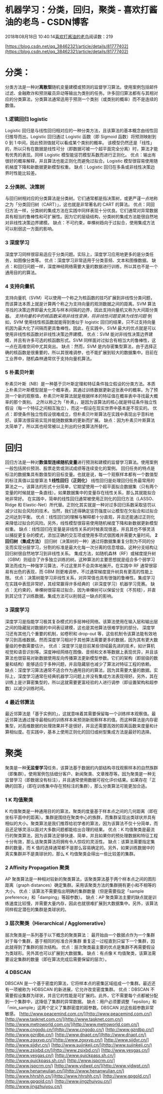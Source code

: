 
# 机器学习：分类，回归，聚类 - 喜欢打酱油的老鸟 - CSDN博客


2018年08月18日 10:40:14[喜欢打酱油的老鸟](https://me.csdn.net/weixin_42137700)阅读数：219


[https://blog.csdn.net/qq_38462321/article/details/81777402](https://blog.csdn.net/qq_38462321/article/details/81777402)

# 分类：
分类方法是一种对**离散型**随机变量建模或预测的监督学习算法。使用案例包括邮件过滤、金融欺诈和预测雇员异动等输出为类别的任务。许多回归算法都有与其相对应的分类算法，分类算法通常适用于预测一个类别（或类别的概率）而不是连续的数值。
### 1.逻辑回归 logistic
Logistic 回归是与线性回归相对应的一种分类方法，且该算法的基本概念由线性回归推导而出。Logistic 回归通过 Logistic 函数（即 Sigmoid 函数）将预测映射到 0 到 1 中间，因此预测值就可以看成某个类别的概率。
该模型仍然还是「线性」的，所以只有在数据是线性可分（即数据可被一个超平面完全分离）时，算法才能有优秀的表现。同样 Logistic 模型能惩罚模型系数而进行正则化。
优点：输出有很好的概率解释，并且算法也能正则化而避免过拟合。Logistic 模型很容易使用随机梯度下降和新数据更新模型权重。
缺点：Logistic 回归在多条或非线性决策边界时性能比较差。
### 2.分类树、决策树
与回归树相对应的分类算法是分类树。它们通常都是指决策树，或更严谨一点地称之为「分类回归树（CART）」，这也就是非常著名的 CART 的算法。
优点：同回归方法一样，分类树的集成方法在实践中同样表现十分优良。它们通常对异常数据具有相当的鲁棒性和可扩展性。因为它的层级结构，分类树的集成方法能很自然地对非线性决策边界建模。
缺点：不可约束，单棵树趋向于过拟合，使用集成方法可以削弱这一方面的影响。

### 3 深度学习
深度学习同样很容易适应于分类问题。实际上，深度学习应用地更多的是分类任务，如图像分类等。
优点：深度学习非常适用于分类音频、文本和图像数据。
缺点：和回归问题一样，深度神经网络需要大量的数据进行训练，所以其也不是一个通用目的的算法。

### 4 支持向量机
支持向量机（SVM）可以使用一个称之为核函数的技巧扩展到非线性分类问题，而该算法本质上就是计算两个称之为支持向量的观测数据之间的距离。SVM 算法寻找的决策边界即最大化其与样本间隔的边界，因此支持向量机又称为大间距分类器。
*支持向量机中的核函数采用非线性变换，将非线性问题变换为线性问题*
例如，SVM 使用线性核函数就能得到类似于 logistic 回归的结果，只不过支持向量机因为最大化了间隔而更具鲁棒性。因此，在实践中，SVM 最大的优点就是可以使用非线性核函数对非线性决策边界建模。
优点：SVM 能对非线性决策边界建模，并且有许多可选的核函数形式。SVM 同样面对过拟合有相当大的鲁棒性，这一点在高维空间中尤其突出。
缺点：然而，SVM 是内存密集型算法，由于选择正确的核函数是很重要的，所以其很难调参，也不能扩展到较大的数据集中。目前在工业界中，随机森林通常优于支持向量机算法。

### 5 朴素贝叶斯
朴素贝叶斯（NB）是一种基于贝叶斯定理和特征条件独立假设的分类方法。本质上朴素贝叶斯模型就是一个概率表，其通过训练数据更新这张表中的概率。为了预测一个新的观察值，朴素贝叶斯算法就是根据样本的特征值在概率表中寻找最大概率的那个类别。
之所以称之为「朴素」，是因为该算法的核心就是特征条件独立性假设（每一个特征之间相互独立），而这一假设在现实世界中基本是不现实的。
优点：即使条件独立性假设很难成立，但朴素贝叶斯算法在实践中表现出乎意料地好。该算法很容易实现并能随数据集的更新而扩展。
缺点：因为朴素贝叶斯算法太简单了，所以其也经常被以上列出的分类算法所替代。

# 回归
回归方法是一种对**数值型连续随机变量**进行预测和建模的监督学习算法。使用案例一般包括房价预测、股票走势或测试成绩等连续变化的案例。
回归任务的特点是标注的数据集具有数值型的目标变量。也就是说，每一个观察样本都有一个数值型的标注真值以监督算法
**1 线性回归（正则化）**
线性回归是处理回归任务最常用的算法之一。该算法的形式十分简单，它期望使用一个超平面拟合数据集（只有两个变量的时候就是一条直线）。如果数据集中的变量存在线性关系，那么其就能拟合地非常好。
在实践中，简单的线性回归通常被使用正则化的回归方法（LASSO、Ridge 和 Elastic-Net）所代替。正则化其实就是一种对过多回归系数采取惩罚以减少过拟合风险的技术。当然，我们还得确定惩罚强度以让模型在欠拟合和过拟合之间达到平衡。
优点：线性回归的理解与解释都十分直观，并且还能通过正则化来降低过拟合的风险。另外，线性模型很容易使用随机梯度下降和新数据更新模型权重。
缺点：线性回归在变量是非线性关系的时候表现很差。并且其也不够灵活以捕捉更复杂的模式，添加正确的交互项或使用多项式很困难并需要大量时间。
**2 回归树（集成方法）**
回归树（决策树的一种）通过将数据集重复分割为不同的分支而实现分层学习，分割的标准是最大化每一次分离的信息增益。这种分支结构让回归树很自然地学习到非线性关系。
集成方法，如随机森林（RF）或梯度提升树（GBM）则组合了许多独立训练的树。这种算法的主要思想就是组合多个弱学习算法而成为一种强学习算法，不过这里并不会具体地展开。在实践中 RF 通常很容易有出色的表现，而 GBM 则更难调参，不过通常梯度提升树具有更高的性能上限。
优点：决策树能学习非线性关系，对异常值也具有很强的鲁棒性。集成学习在实践中表现非常好，其经常赢得许多经典的（非深度学习）机器学习竞赛。
缺点：无约束的，单棵树很容易过拟合，因为单棵树可以保留分支（不剪枝），并直到其记住了训练数据。集成方法可以削弱这一缺点的影响。

### 3 深度学习
深度学习是指能学习极其复杂模式的多层神经网络。该算法使用在输入层和输出层之间的隐藏层对数据的中间表征建模，这也是其他算法很难学到的部分。
深度学习还有其他几个重要的机制，如卷积和 drop-out 等，这些机制令该算法能有效地学习到高维数据。然而深度学习相对于其他算法需要更多的数据，因为其有更大数量级的参数需要估计。
优点：深度学习是目前某些领域最先进的技术，如计算机视觉和语音识别等。深度神经网络在图像、音频和文本等数据上表现优异，并且该算法也很容易对新数据使用反向传播算法更新模型参数。它们的架构（即层级的数量和结构）能够适应于多种问题，并且隐藏层也减少了算法对特征工程的依赖。
缺点：深度学习算法通常不适合作为通用目的的算法，因为其需要大量的数据。实际上，深度学习通常在经典机器学习问题上并没有集成方法表现得好。另外，其在训练上是计算密集型的，所以这就需要更富经验的人进行调参（即设置架构和超参数）以减少训练时间。

### 4 最近邻算法
最近邻算法是「基于实例的」，这就意味着其需要保留每一个训练样本观察值。最近邻算法通过搜寻最相似的训练样本来预测新观察样本的值。而这种算法是内存密集型，对高维数据的处理效果并不是很好，并且还需要高效的距离函数来度量和计算相似度。在实践中，基本上使用正则化的回归或树型集成方法是最好的选择。
# 聚类
聚类是一种**无监督学习**任务，该算法基于数据的内部结构寻找观察样本的自然族群（即集群）。使用案例包括细分客户、新闻聚类、文章推荐等。因为聚类是一种无监督学习（即数据没有标注），并且通常使用数据可视化评价结果。如果存在「正确的回答」（即在训练集中存在预标注的集群），那么分类算法可能更加合适。
### 1 K 均值聚类
K 均值聚类是一种通用目的的算法，聚类的度量基于样本点之间的几何距离（即在坐标平面中的距离）。集群是围绕在聚类中心的族群，而集群呈现出类球状并具有相似的大小。聚类算法是我们推荐给初学者的算法，因为该算法不仅十分简单，而且还足够灵活以面对大多数问题都能给出合理的结果。
优点：K 均值聚类是最流行的聚类算法，因为该算法足够快速、简单，并且如果你的预处理数据和特征工程十分有效，那么该聚类算法将拥有令人惊叹的灵活性。
缺点：该算法需要指定集群的数量，而 K 值的选择通常都不是那么容易确定的。另外，如果训练数据中的真实集群并不是类球状的，那么 K 均值聚类会得出一些比较差的集群。

### 2 Affinity Propagation 聚类
AP 聚类算法是一种相对较新的聚类算法，该聚类算法基于两个样本点之间的图形距离（graph distances）确定集群。采用该聚类方法的集群拥有更小和不相等的大小。
优点：该算法不需要指出明确的集群数量（但是需要指定「sample preference」和「damping」等超参数）。
缺点：AP 聚类算法主要的缺点就是训练速度比较慢，并需要大量内存，因此也就很难扩展到大数据集中。另外，该算法同样假定潜在的集群是类球状的。

### 3 层次聚类（Hierarchical / Agglomerative）
层次聚类是一系列基于以下概念的聚类算法：
最开始由一个数据点作为一个集群
对于每个集群，基于相同的标准合并集群
重复这一过程直到只留下一个集群，因此就得到了集群的层次结构。
优点：层次聚类最主要的优点是集群不再需要假设为类球形。另外其也可以扩展到大数据集。
缺点：有点像 K 均值聚类，该算法需要设定集群的数量（即在算法完成后需要保留的层次）。

### 4 DBSCAN
DBSCAN 是一个基于密度的算法，它将样本点的密集区域组成一个集群。最近还有一项被称为 HDBSCAN 的新进展，它允许改变密度集群。
优点：DBSCAN 不需要假设集群为球状，并且它的性能是可扩展的。此外，它不需要每个点都被分配到一个集群中，这降低了集群的异常数据。
缺点：用户必须要调整「epsilon」和「min_sample」这两个定义了集群密度的超参数。DBSCAN 对这些超参数非常敏感。
[http://www.peacemind.com.cn/](http://www.peacemind.com.cn/)
[http://www.tasknet.com.cn/](http://www.tasknet.com.cn/)
[http://www.metroworld.com.cn/](http://www.metroworld.com.cn/)
[http://www.cngodo.cn/](http://www.cngodo.cn/)
[http://www.gzrdbp.cn/](http://www.gzrdbp.cn/)
[http://www.dnapt.cn/](http://www.dnapt.cn/)
[http://www.zgxxyp.cn/](http://www.zgxxyp.cn/)
[http://www.sjjdvr.cn/](http://www.sjjdvr.cn/)
[http://www.sujinkeji.cn/](http://www.sujinkeji.cn/)
[http://www.zsjxbd.cn/](http://www.zsjxbd.cn/)
[http://www.yesgas.cn/](http://www.yesgas.cn/)
[http://www.quickpass.sh.cn/](http://www.quickpass.sh.cn/)
[http://www.jspcrm.cn/](http://www.jspcrm.cn/)
[http://www.yjdwpt.cn/](http://www.yjdwpt.cn/)
[http://www.henanwulian.cn/](http://www.henanwulian.cn/)
[http://www.hhrshh.cn/](http://www.hhrshh.cn/)
[http://www.gpgold.cn/](http://www.gpgold.cn/)
[http://www.jingzhuiyou.cn/](http://www.jingzhuiyou.cn/)


